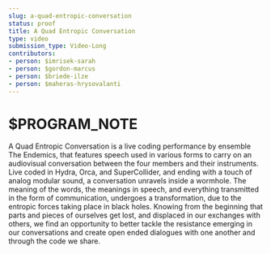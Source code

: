 ```yaml
---
slug: a-quad-entropic-conversation
status: proof
title: A Quad Entropic Conversation
type: video
submission_type: Video-Long
contributors:
- person: $imrisek-sarah
- person: $gordon-marcus
- person: $briede-ilze
- person: $maheras-hrysovalanti
---
```


# $PROGRAM_NOTE

A Quad Entropic Conversation is a live coding performance by ensemble The Endemics, that features speech used in various forms to carry on an audiovisual conversation between the four members and their instruments. Live coded in Hydra, Orca, and SuperCollider, and ending with a touch of analog modular sound, a conversation unravels inside a wormhole. The meaning of the words, the meanings in speech, and everything transmitted in the form of communication, undergoes a transformation, due to the entropic forces taking place in black holes. Knowing from the beginning that parts and pieces of ourselves get lost, and displaced in our exchanges with others, we find an opportunity to better tackle the resistance emerging in our conversations and create open ended dialogues with one another and through the code we share.
